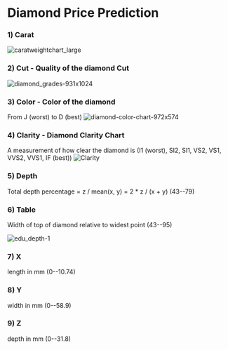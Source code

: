 
# Diamond Price Prediction

### 1) Carat
![caratweightchart_large](https://github.com/shwetha-ravindra/Random-Forest-Regression/assets/166117057/45fac54b-5bcb-456c-80f9-1281d4ab9106)

### 2) Cut - Quality of the diamond Cut
![diamond_grades-931x1024](https://github.com/shwetha-ravindra/Random-Forest-Regression/assets/166117057/2af0d2dc-75ea-4a3d-8c2b-1ed5ffb4ff92)

### 3) Color - Color of the diamond  
From J (worst) to D (best)
![diamond-color-chart-972x574](https://github.com/shwetha-ravindra/Random-Forest-Regression/assets/166117057/37fbc21d-01bc-451b-898d-13befd5ebcdd)

### 4) Clarity - Diamond Clarity Chart
A measurement of how clear the diamond is (I1 (worst), SI2, SI1, VS2, VS1, VVS2, VVS1, IF (best))
![Clarity](https://github.com/shwetha-ravindra/Random-Forest-Regression/assets/166117057/7117727e-96bd-4bf5-8fba-f51486a31b60)

### 5) Depth 
Total depth percentage = z / mean(x, y) = 2 * z / (x + y) (43--79)

### 6) Table
Width of top of diamond relative to widest point (43--95)

![edu_depth-1](https://github.com/shwetha-ravindra/Random-Forest-Regression/assets/166117057/96b340f3-8276-4ff7-ad9b-82e21fd5c919)

### 7) X
length in mm (0--10.74)

### 8) Y
width in mm (0--58.9)

### 9) Z
depth in mm (0--31.8)



